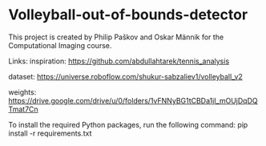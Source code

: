 # Volleyball-out-of-bounds-detector

This project is created by Philip Paškov and Oskar Männik for the Computational Imaging course.


Links: 
inspiration: https://github.com/abdullahtarek/tennis_analysis

dataset: https://universe.roboflow.com/shukur-sabzaliev1/volleyball_v2

weights: https://drive.google.com/drive/u/0/folders/1vFNNyBG1tCBDa1jI_mOUjDqDQTmat7Cn

To install the required Python packages, run the following command:
pip install -r requirements.txt

